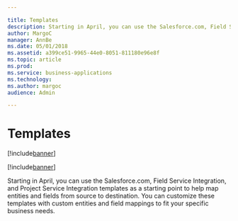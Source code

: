 ```yaml
---

title: Templates 
description: Starting in April, you can use the Salesforce.com, Field Service Integration, and Project Service Integration templates as a starting point to help map entities and fields from source to destination.
author: MargoC
manager: AnnBe
ms.date: 05/01/2018
ms.assetid: a399ce51-9965-44e0-8051-811180e96e8f
ms.topic: article
ms.prod: 
ms.service: business-applications
ms.technology: 
ms.author: margoc
audience: Admin

---
```


# Templates 

[!include[banner](../../../includes/banner.md)]

[!include[banner](../../../includes/public-preview.md)]

Starting in April, you can use the Salesforce.com, Field Service Integration,
and Project Service Integration templates as a starting point to help map
entities and fields from source to destination. You can customize these
templates with custom entities and field mappings to fit your specific business
needs.
